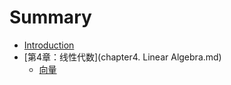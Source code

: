 # Summary

* [Introduction](README.md)
* [第4章：线性代数](chapter4. Linear Algebra.md)
   * [向量](Vectors.md)

